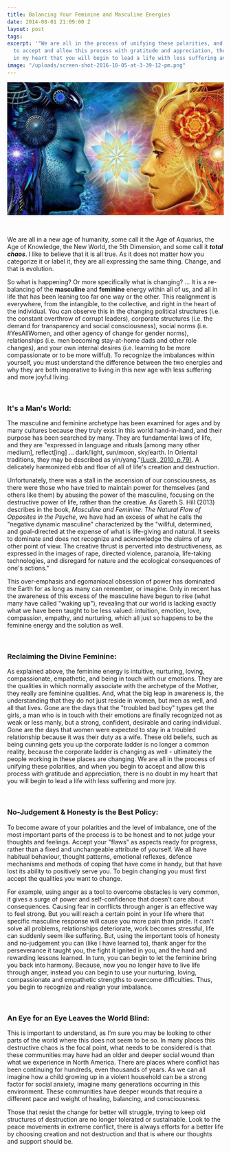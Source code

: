 ```yaml
---
title: Balancing Your Feminine and Masculine Energies
date: 2014-08-01 21:09:00 Z
layout: post
tags:
excerpt: '"We are all in the process of unifying these polarities, and when you begin
  to accept and allow this process with gratitude and appreciation, there is no doubt
  in my heart that you will begin to lead a life with less suffering and more joy."'
image: "/uploads/screen-shot-2016-10-05-at-3-39-12-pm.png"
---
```


![](/uploads/versions/screen-shot-2015-07-06-at-2-05-31-pm---x----553-339x---.png)

&nbsp;

We are all in a new age of humanity, some call it the Age of Aquarius, the Age of Knowledge, the New World, the 5th Dimension, and some call it ***total chaos***. I like to believe that it is all true. As it does not matter how you categorize it or label it, they are all expressing the same thing. Change, and that is evolution.&nbsp;

So what is happening? Or more specifically what is changing? … It is a re-balancing of the **masculine** and **feminine** energy within all of us, and all in life that has been leaning too far one way or the other. This realignment is everywhere, from the intangible, to the collective, and right in the heart of the individual. You can observe this in the changing political structures (i.e. the constant overthrow of corrupt leaders), corporate structures (i.e. the demand for transparency and social consciousness), social norms (i.e. #YesAllWomen, and other agency of change for gender norms), relationships (i.e. men becoming stay-at-home dads and other role changes), and your own internal desires (i.e. learning to be more compassionate or to be more willful). To recognize the imbalances within yourself, you must understand the difference between the two energies and why they are both imperative to living in this new age with less suffering and more joyful living.

&nbsp;

### **It's a Man's World:**

The masculine and feminine archetype has been examined for ages and by many cultures because they truly exist in this world hand-in-hand, and their purpose has been searched by many. They are fundamental laws of life, and they are "expressed in language and rituals [among many other medium], reflect[ing] … dark/light, sun/moon, sky/earth. In Oriental traditions, they may be described as yin/yang."[(Luck, 2010, p.79)](https://gallery.mailchimp.com/c616a68c09aae3ea3e536552e/files/163ba013-758f-49b1-8019-2e84493922e7.pdf). A delicately harmonized ebb and flow of all of life's creation and destruction.

Unfortunately, there was a stall in the ascension of our consciousness, as there were those who have tried to maintain power for themselves (and others like them) by abusing the power of the masculine, focusing on the destructive power of life, rather than the creative. As Gareth S. Hill (2013) describes in the book, *Masculine and Feminine: The Natural Flow of Opposites in the Psyche*, we have had an excess of what he calls the "negative dynamic masculine" characterized by the "willful, determined, and goal-directed at the expense of what is life-giving and natural. It seeks to dominate and does not recognize and acknowledge the claims of any other point of view. The creative thrust is perverted into destructiveness, as expressed in the images of rape, directed violence, paranoia, life-taking technologies, and disregard for nature and the ecological consequences of one's actions."&nbsp;

This over-emphasis and egomaniacal obsession of power has dominated the Earth for as long as many can remember, or imagine. Only in recent has the awareness of this excess of the masculine have begun to rise (what many have called "waking up"), revealing that our world is lacking exactly what we have been taught to be less valued: intuition, emotion, love, compassion, empathy, and nurturing, which all just so happens to be the feminine energy and the solution as well.&nbsp;

&nbsp;

### **Reclaiming the Divine Feminine:**

As explained above, the feminine energy is intuitive, nurturing, loving, compassionate, empathetic, and being in touch with our emotions. They are the qualities in which normally associate with the archetype of the Mother, they really are feminine qualities. And, what the big leap in awareness is, the understanding that they do not just reside in women, but men as well, and all that lives. Gone are the days that the "troubled bad boy" types get the girls, a man who is in touch with their emotions are finally recognized not as weak or less manly, but a strong, confident, desirable and caring individual. Gone are the days that women were expected to stay in a troubled relationship because it was their duty as a wife. These old beliefs, such as being cunning gets you up the corporate ladder is no longer a common reality, because the corporate ladder is changing as well - ultimately the people working in these places are changing. We are all in the process of unifying these polarities, and when you begin to accept and allow this process with gratitude and appreciation, there is no doubt in my heart that you will begin to lead a life with less suffering and more joy.

&nbsp;

### **No-Judgement & Honesty is the Best Policy:**

To become aware of your polarities and the level of imbalance, one of the most important parts of the process is to be honest and to not judge your thoughts and feelings. Accept your "flaws" as aspects ready for progress, rather than a fixed and unchangeable attribute of yourself. We all have habitual behaviour, thought patterns, emotional reflexes, defence mechanisms and methods of coping that have come in handy, but that have lost its ability to positively serve you. To begin changing you must first accept the qualities you want to change.

For example, using anger as a tool to overcome obstacles is very common, it gives a surge of power and self-confidence that doesn't care about consequences. Causing fear in conflicts through anger is an effective way to feel strong. But you will reach a certain point in your life where that specific masculine response will cause you more pain than pride. It can't solve all problems, relationships deteriorate, work becomes stressful, life can suddenly seem like suffering. But, using the important tools of honesty and no-judgement you can (like I have learned to), thank anger for the perseverance it taught you, the fight it ignited in you, and the hard and rewarding lessons learned. In turn, you can begin to let the feminine bring you back into harmony. Because, now you no longer have to live life through anger, instead you can begin to use your nurturing, loving, compassionate and empathetic strengths to overcome difficulties. Thus, you begin to recognize and realign your imbalance.

&nbsp;

### **An Eye for an Eye Leaves the World Blind:**

This is important to understand, as I'm sure you may be looking to other parts of the world where this does not seem to be so. In many places this destructive chaos is the focal point, what needs to be considered is that these communities may have had an older and deeper social wound than what we experience in North America. There are places where conflict has been continuing for hundreds, even thousands of years. As we can all imagine how a child growing up in a violent household can be a strong factor for social anxiety, imagine many generations occurring in this environment. These communities have deeper wounds that require a different pace and weight of healing, balancing, and consciousness.

Those that resist the change for better will struggle, trying to keep old structures of destruction are no longer tolerated or sustainable. Look to the peace movements in extreme conflict, there is always efforts for a better life by choosing creation and not destruction and that is where our thoughts and support should be.
